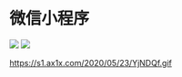 # 微信小程序

![](https://img2020.cnblogs.com/blog/1170988/202103/1170988-20210314091234408-974491903.gif)
![](https://img-blog.csdnimg.cn/img_convert/fa088f235a99398e69c0d9cea7d037c9.gif#pic_center)

https://s1.ax1x.com/2020/05/23/YjNDQf.gif

